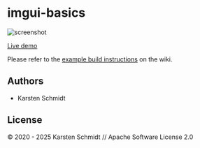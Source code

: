 # imgui-basics

![screenshot](https://raw.githubusercontent.com/thi-ng/umbrella/develop/assets/examples/imgui-basics.png)

[Live demo](http://demo.thi.ng/umbrella/imgui-basics/)

Please refer to the [example build instructions](https://github.com/thi-ng/umbrella/wiki/Example-build-instructions) on the wiki.

## Authors

- Karsten Schmidt

## License

&copy; 2020 - 2025 Karsten Schmidt // Apache Software License 2.0
